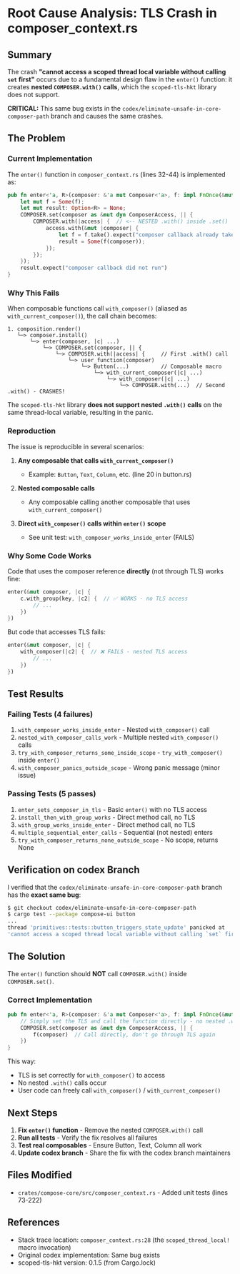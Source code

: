 # Root Cause Analysis: TLS Crash in composer_context.rs

## Summary

The crash **"cannot access a scoped thread local variable without calling `set` first"** occurs due to a fundamental design flaw in the `enter()` function: it creates **nested `COMPOSER.with()` calls**, which the `scoped-tls-hkt` library does not support.

**CRITICAL:** This same bug exists in the `codex/eliminate-unsafe-in-core-composer-path` branch and causes the same crashes.

## The Problem

### Current Implementation

The `enter()` function in `composer_context.rs` (lines 32-44) is implemented as:

```rust
pub fn enter<'a, R>(composer: &'a mut Composer<'a>, f: impl FnOnce(&mut Composer<'_>) -> R) -> R {
    let mut f = Some(f);
    let mut result: Option<R> = None;
    COMPOSER.set(composer as &mut dyn ComposerAccess, || {
        COMPOSER.with(|access| {  // <-- NESTED .with() inside .set()
            access.with(&mut |composer| {
                let f = f.take().expect("composer callback already taken");
                result = Some(f(composer));
            });
        });
    });
    result.expect("composer callback did not run")
}
```

### Why This Fails

When composable functions call `with_composer()` (aliased as `with_current_composer()`), the call chain becomes:

```
1. composition.render()
   └─> composer.install()
       └─> enter(composer, |c| ...)
           └─> COMPOSER.set(composer, || {
               └─> COMPOSER.with(|access| {     // First .with() call
                   └─> user_function(composer)
                       └─> Button(...)          // Composable macro
                           └─> with_current_composer(|c| ...)
                               └─> with_composer(|c| ...)
                                   └─> COMPOSER.with(...)  // Second .with() - CRASHES!
```

The `scoped-tls-hkt` library **does not support nested `.with()` calls** on the same thread-local variable, resulting in the panic.

### Reproduction

The issue is reproducible in several scenarios:

1. **Any composable that calls `with_current_composer()`**
   - Example: `Button`, `Text`, `Column`, etc. (line 20 in button.rs)

2. **Nested composable calls**
   - Any composable calling another composable that uses `with_current_composer()`

3. **Direct `with_composer()` calls within `enter()` scope**
   - See unit test: `with_composer_works_inside_enter` (FAILS)

### Why Some Code Works

Code that uses the composer reference **directly** (not through TLS) works fine:

```rust
enter(&mut composer, |c| {
    c.with_group(key, |c2| {  // ✅ WORKS - no TLS access
        // ...
    })
})
```

But code that accesses TLS fails:

```rust
enter(&mut composer, |c| {
    with_composer(|c2| {  // ❌ FAILS - nested TLS access
        // ...
    })
})
```

## Test Results

### Failing Tests (4 failures)

1. `with_composer_works_inside_enter` - Nested `with_composer()` call
2. `nested_with_composer_calls_work` - Multiple nested `with_composer()` calls
3. `try_with_composer_returns_some_inside_scope` - `try_with_composer()` inside `enter()`
4. `with_composer_panics_outside_scope` - Wrong panic message (minor issue)

### Passing Tests (5 passes)

1. `enter_sets_composer_in_tls` - Basic `enter()` with no TLS access
2. `install_then_with_group_works` - Direct method call, no TLS
3. `with_group_works_inside_enter` - Direct method call, no TLS
4. `multiple_sequential_enter_calls` - Sequential (not nested) enters
5. `try_with_composer_returns_none_outside_scope` - No scope, returns None

## Verification on codex Branch

I verified that the `codex/eliminate-unsafe-in-core-composer-path` branch has the **exact same bug**:

```bash
$ git checkout codex/eliminate-unsafe-in-core-composer-path
$ cargo test --package compose-ui button
...
thread 'primitives::tests::button_triggers_state_update' panicked at
'cannot access a scoped thread local variable without calling `set` first'
```

## The Solution

The `enter()` function should **NOT** call `COMPOSER.with()` inside `COMPOSER.set()`.

### Correct Implementation

```rust
pub fn enter<'a, R>(composer: &'a mut Composer<'a>, f: impl FnOnce(&mut Composer<'_>) -> R) -> R {
    // Simply set the TLS and call the function directly - no nested .with()!
    COMPOSER.set(composer as &mut dyn ComposerAccess, || {
        f(composer)  // Call directly, don't go through TLS again
    })
}
```

This way:
- TLS is set correctly for `with_composer()` to access
- No nested `.with()` calls occur
- User code can freely call `with_composer()` / `with_current_composer()`

## Next Steps

1. **Fix `enter()` function** - Remove the nested `COMPOSER.with()` call
2. **Run all tests** - Verify the fix resolves all failures
3. **Test real composables** - Ensure Button, Text, Column all work
4. **Update codex branch** - Share the fix with the codex branch maintainers

## Files Modified

- `crates/compose-core/src/composer_context.rs` - Added unit tests (lines 73-222)

## References

- Stack trace location: `composer_context.rs:28` (the `scoped_thread_local!` macro invocation)
- Original codex implementation: Same bug exists
- scoped-tls-hkt version: 0.1.5 (from Cargo.lock)
